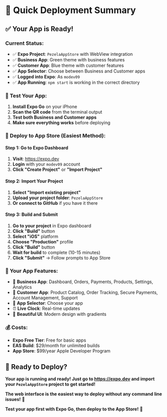# 🚀 Quick Deployment Summary

## ✅ **Your App is Ready!**

### **Current Status:**
- ✅ **Expo Project**: `PezelaAppStore` with WebView integration
- ✅ **Business App**: Green theme with business features
- ✅ **Customer App**: Blue theme with customer features
- ✅ **App Selector**: Choose between Business and Customer apps
- ✅ **Logged into Expo**: As `modev09`
- ✅ **App Running**: `npm start` is working in the correct directory

### **📱 Test Your App:**
1. **Install Expo Go** on your iPhone
2. **Scan the QR code** from the terminal output
3. **Test both Business and Customer apps**
4. **Make sure everything works** before deploying

### **🚀 Deploy to App Store (Easiest Method):**

#### **Step 1: Go to Expo Dashboard**
1. **Visit**: https://expo.dev
2. **Login** with your `modev09` account
3. **Click "Create Project"** or **"Import Project"**

#### **Step 2: Import Your Project**
1. **Select "Import existing project"**
2. **Upload your project folder**: `PezelaAppStore`
3. **Or connect to GitHub** if you have it there

#### **Step 3: Build and Submit**
1. **Go to your project** in Expo dashboard
2. **Click "Build"** button
3. **Select "iOS"** platform
4. **Choose "Production"** profile
5. **Click "Build"** button
6. **Wait for build** to complete (10-15 minutes)
7. **Click "Submit"** → Follow prompts to App Store

### **🎯 Your App Features:**
- 🏢 **Business App**: Dashboard, Orders, Payments, Products, Settings, Analytics
- 🛒 **Customer App**: Product Catalog, Order Tracking, Secure Payments, Account Management, Support
- 📱 **App Selector**: Choose your app
- ⏰ **Live Clock**: Real-time updates
- 🎨 **Beautiful UI**: Modern design with gradients

### **💰 Costs:**
- **Expo Free Tier**: Free for basic apps
- **EAS Build**: $29/month for unlimited builds
- **App Store**: $99/year Apple Developer Program

## 🚀 **Ready to Deploy?**

**Your app is running and ready! Just go to https://expo.dev and import your `PezelaAppStore` project to get started!**

**The web interface is the easiest way to deploy without any command line issues!** 🎉

**Test your app first with Expo Go, then deploy to the App Store!** 🚀
